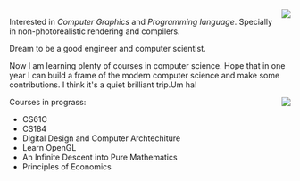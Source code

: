 <img align="right" src="https://github-readme-stats.vercel.app/api?username=SingleGod7&bg_color=DEG,66CCFF,00CCFF,33CCFF,3399FF&show_icons=true&title_color=333333"/>

Interested in *Computer Graphics* and *Programming language*. Specially in non-photorealistic rendering and compilers.

Dream to be a good engineer and computer scientist.

Now I am learning plenty of courses in computer science. Hope that in one year I can build a frame of the modern computer science and make some contributions. I think it's a quiet brilliant trip.Um ha!

<img align="right" src="https://github-readme-stats.vercel.app/api/top-langs/?username=SingleGod7&layout=compact"/>

Courses in prograss:
- CS61C
- CS184
- Digital Design and Computer Archtechiture
- Learn OpenGL
- An Infinite Descent into Pure Mathematics
- Principles of Economics

